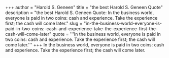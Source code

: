 +++
author = "Harold S. Geneen"
title = "the best Harold S. Geneen Quote"
description = "the best Harold S. Geneen Quote: In the business world, everyone is paid in two coins: cash and experience. Take the experience first; the cash will come later."
slug = "in-the-business-world-everyone-is-paid-in-two-coins:-cash-and-experience-take-the-experience-first-the-cash-will-come-later"
quote = '''In the business world, everyone is paid in two coins: cash and experience. Take the experience first; the cash will come later.'''
+++
In the business world, everyone is paid in two coins: cash and experience. Take the experience first; the cash will come later.
